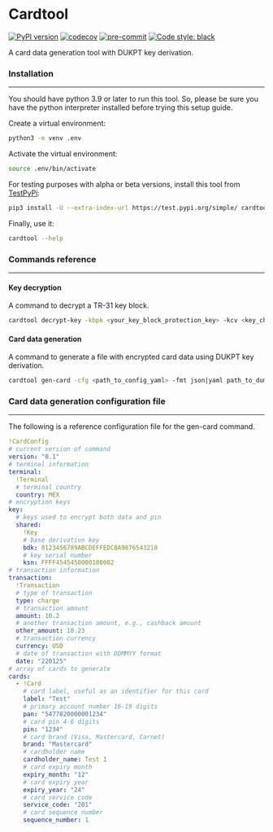 # Cardtool
[![PyPI version](https://badge.fury.io/py/cardtool.svg)](https://badge.fury.io/py/cardtool)
[![codecov](https://codecov.io/gh/d4n13l-4lf4/cardtool/branch/master/graph/badge.svg?token=1CUDZLNZ9S)](https://codecov.io/gh/d4n13l-4lf4/cardtool)
[![pre-commit](https://img.shields.io/badge/pre--commit-enabled-brightgreen?logo=pre-commit)](https://github.com/pre-commit/pre-commit)
[![Code style: black](https://img.shields.io/badge/code%20style-black-000000.svg)](https://github.com/psf/black)

A card data generation tool with DUKPT key derivation.

### Installation

---
You should have python 3.9 or later to run this tool. So, please be sure you have the python interpreter installed before trying this setup guide.

Create a virtual environment:
```bash
python3 -m venv .env
```
Activate the virtual environment:
```bash
source .env/bin/activate
```
For testing purposes with alpha or beta versions, install this tool from [TestPyPi](https://test.pypi.org/):
```bash
pip3 install -U --extra-index-url https://test.pypi.org/simple/ cardtool
```

Finally, use it:
```bash
cardtool --help
```

### Commands reference

---
#### Key decryption
A command to decrypt a TR-31 key block.
```bash
cardtool decrypt-key -kbpk <your_key_block_protection_key> -kcv <key_check_value> YOUR_KEY_BLOCK

```

#### Card data generation
A command to generate a file with encrypted card data using DUKPT key derivation.
```bash 
cardtool gen-card -cfg <path_to_config_yaml> -fmt json|yaml path_to_dump_card_data.[json|yaml]
```

### Card data generation configuration file

---
The following is a reference configuration file for the gen-card command.
```yaml
!CardConfig
# current version of command
version: "0.1" 
# terminal information
terminal:
  !Terminal
  # terminal country
  country: MEX
# encryption keys
key:
  # keys used to encrypt both data and pin
  shared:
    !Key
    # base derivation key
    bdk: 0123456789ABCDEFFEDCBA9876543210
    # key serial number
    ksn: FFFF4545450000100002
# transaction information
transaction:
  !Transaction
  # type of transaction
  type: charge
  # transaction amount
  amount: 10.2
  # another transaction amount, e.g., cashback amount
  other_amount: 10.23
  # transaction currency
  currency: USD
  # date of transaction with DDMMYY format
  date: "220125"
# array of cards to generate
cards:
  - !Card
    # card label, useful as an identifier for this card
    label: "Test"
    # primary account number 16-19 digits
    pan: "5477820000001234"
    # card pin 4-6 digits
    pin: "1234"
    # card brand (Visa, Mastercard, Carnet)
    brand: "Mastercard"
    # cardholder name
    cardholder_name: Test 1
    # card expiry month
    expiry_month: "12"
    # card expiry year
    expiry_year: "24"
    # card service code
    service_code: "201"
    # card sequence number
    sequence_number: 1

```